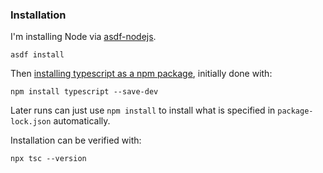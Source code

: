 ### Installation

I'm installing Node via [asdf-nodejs](https://github.com/asdf-vm/asdf-nodejs).

```
asdf install
```

Then [installing typescript as a npm package](https://www.typescriptlang.org/download), initially done with:

```
npm install typescript --save-dev
```

Later runs can just use `npm install` to install what is specified in `package-lock.json` automatically.

Installation can be verified with:

```
npx tsc --version
```
